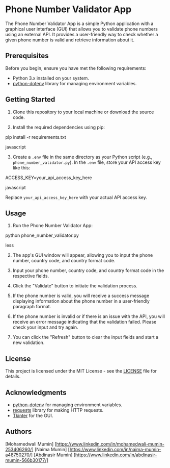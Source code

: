 # Phone Number Validator App

The Phone Number Validator App is a simple Python application with a graphical user interface (GUI) that allows you to validate phone numbers using an external API. It provides a user-friendly way to check whether a given phone number is valid and retrieve information about it.

## Prerequisites

Before you begin, ensure you have met the following requirements:

- Python 3.x installed on your system.
- [python-dotenv](https://pypi.org/project/python-dotenv/) library for managing environment variables.

## Getting Started

1. Clone this repository to your local machine or download the source code.

2. Install the required dependencies using pip:

pip install -r requirements.txt

javascript

3. Create a `.env` file in the same directory as your Python script (e.g., `phone_number_validator.py`). In the `.env` file, store your API access key like this:

ACCESS_KEY=your_api_access_key_here

javascript

Replace `your_api_access_key_here` with your actual API access key.

## Usage

1. Run the Phone Number Validator App:

python phone_number_validator.py

less

2. The app's GUI window will appear, allowing you to input the phone number, country code, and country format code.

3. Input your phone number, country code, and country format code in the respective fields.

4. Click the "Validate" button to initiate the validation process.

5. If the phone number is valid, you will receive a success message displaying information about the phone number in a user-friendly paragraph format.

6. If the phone number is invalid or if there is an issue with the API, you will receive an error message indicating that the validation failed. Please check your input and try again.

7. You can click the "Refresh" button to clear the input fields and start a new validation.

## License

This project is licensed under the MIT License - see the [LICENSE](LICENSE) file for details.

## Acknowledgments

- [python-dotenv](https://pypi.org/project/python-dotenv/) for managing environment variables.
- [requests](https://pypi.org/project/requests/) library for making HTTP requests.
- [Tkinter](https://docs.python.org/3/library/tkinter.html) for the GUI.

## Authors

[Mohamedwali Mumin]
[https://www.linkedin.com/in/mohamedwali-mumin-253406260/]
[Naima Mumin]
[https://www.linkedin.com/in/naima-mumin-a48750270/]
[Abdinasir Mumin]
[https://www.linkedin.com/in/abdinasir-mumin-566b30177/]